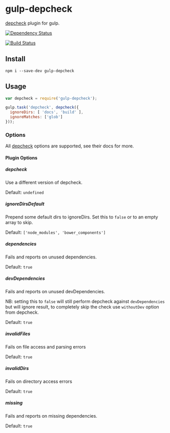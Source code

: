 # gulp-depcheck

[depcheck](https://www.npmjs.com/package/depcheck) plugin for gulp.

[![Dependency Status](https://david-dm.org/mcasimir/gulp-depcheck.svg)](https://david-dm.org/mcasimir/gulp-depcheck)

[![Build Status](https://travis-ci.org/mcasimir/gulp-depcheck.svg?branch=master)](https://travis-ci.org/mcasimir/gulp-depcheck)

## Install

```
npm i --save-dev gulp-depcheck
```

## Usage

``` js
var depcheck = require('gulp-depcheck');

gulp.task('depcheck', depcheck({
  ignoreDirs: [ 'docs', 'build' ],
  ignoreMatches: ['glob']
}));
```

### Options

All [depcheck](https://www.npmjs.com/package/depcheck) options are supported, see their docs for more.

#### Plugin Options

##### depcheck

Use a different version of depcheck.

Default: `undefined`

##### ignoreDirsDefault

Prepend some default dirs to ignoreDirs. Set this to `false` or to an empty array to skip.

Default: `['node_modules', 'bower_components']`

##### dependencies

Fails and reports on unused dependencies.

Default: `true`

##### devDependencies

Fails and reports on unused devDependencies.

NB: setting this to `false` will still perform depcheck against `devDependencies` but
will ignore result, to completely skip the check use `withoutDev` option from depcheck.

Default: `true`

##### invalidFiles

Fails on file access and parsing errors

Default: `true`

##### invalidDirs

Fails on directory access errors

Default: `true`

##### missing

Fails and reports on missing dependencies.

Default: `true`
